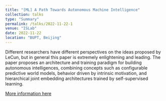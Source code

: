 ```yaml
---
title: "[ML] A Path Towards Autonomous Machine Intelligence"
collection: talks
type: "Summary"
permalink: /talks/2022-11-22-1
venue: "ISLab"
date: 2022-11-22
location: "BUPT, Beijing"
---
```

Different researchers have different perspectives on the ideas proposed by LeCun, but in general this paper is extremely enlightening and leading. The paper proposes an architecture and training paradigm for building autonomous intelligences, combining concepts such as configurable predictive world models, behavior driven by intrinsic motivation, and hierarchical joint embedding architectures trained by self-supervised learning.

[More information here](https://www.yuque.com/liujiarun-kfs4n/blblwd/eiilv88eimbyr7k3?singleDoc)
